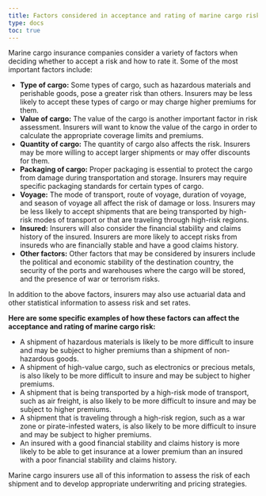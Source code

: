 ```yaml
---
title: Factors considered in acceptance and rating of marine cargo risk
type: docs
toc: true
---
```


Marine cargo insurance companies consider a variety of factors when deciding whether to accept a risk and how to rate it. Some of the most important factors include:

* **Type of cargo:** Some types of cargo, such as hazardous materials and perishable goods, pose a greater risk than others. Insurers may be less likely to accept these types of cargo or may charge higher premiums for them.
* **Value of cargo:** The value of the cargo is another important factor in risk assessment. Insurers will want to know the value of the cargo in order to calculate the appropriate coverage limits and premiums.
* **Quantity of cargo:** The quantity of cargo also affects the risk. Insurers may be more willing to accept larger shipments or may offer discounts for them.
* **Packaging of cargo:** Proper packaging is essential to protect the cargo from damage during transportation and storage. Insurers may require specific packaging standards for certain types of cargo.
* **Voyage:** The mode of transport, route of voyage, duration of voyage, and season of voyage all affect the risk of damage or loss. Insurers may be less likely to accept shipments that are being transported by high-risk modes of transport or that are traveling through high-risk regions.
* **Insured:** Insurers will also consider the financial stability and claims history of the insured. Insurers are more likely to accept risks from insureds who are financially stable and have a good claims history.
* **Other factors:** Other factors that may be considered by insurers include the political and economic stability of the destination country, the security of the ports and warehouses where the cargo will be stored, and the presence of war or terrorism risks.

In addition to the above factors, insurers may also use actuarial data and other statistical information to assess risk and set rates.

**Here are some specific examples of how these factors can affect the acceptance and rating of marine cargo risk:**

* A shipment of hazardous materials is likely to be more difficult to insure and may be subject to higher premiums than a shipment of non-hazardous goods.
* A shipment of high-value cargo, such as electronics or precious metals, is also likely to be more difficult to insure and may be subject to higher premiums.
* A shipment that is being transported by a high-risk mode of transport, such as air freight, is also likely to be more difficult to insure and may be subject to higher premiums.
* A shipment that is traveling through a high-risk region, such as a war zone or pirate-infested waters, is also likely to be more difficult to insure and may be subject to higher premiums.
* An insured with a good financial stability and claims history is more likely to be able to get insurance at a lower premium than an insured with a poor financial stability and claims history.

Marine cargo insurers use all of this information to assess the risk of each shipment and to develop appropriate underwriting and pricing strategies.
